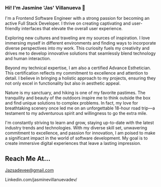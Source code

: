 ### Hi! I'm Jasmine 'Jas' Villanueva 🖤 

I'm a Frontend Software Engineer with a strong passion for becoming an active Full Stack Developer. I thrive on creating captivating and user-friendly interfaces that elevate the overall user experience.

Exploring new cultures and traveling are my sources of inspiration. I love immersing myself in different environments and finding ways to incorporate diverse perspectives into my work. This curiosity fuels my creativity and drives me to develop innovative solutions that seamlessly blend technology and human interaction.

Beyond my technical expertise, I am also a certified Advance Esthetician. This certification reflects my commitment to excellence and attention to detail. I believe in bringing a holistic approach to my projects, ensuring they not only excel in functionality but also in aesthetic appeal.

Nature is my sanctuary, and hiking is one of my favorite pastimes. The tranquility and beauty of the outdoors inspire me to think outside the box and find unique solutions to complex problems. In fact, my love for breathtaking scenery once led me on an unforgettable 18-hour road trip—a testament to my adventurous spirit and willingness to go the extra mile.

I'm constantly striving to learn and grow, staying up-to-date with the latest industry trends and technologies. With my diverse skill set, unwavering commitment to excellence, and passion for innovation, I am poised to make a significant impact in the world of software development. My goal is to create immersive digital experiences that leave a lasting impression.

## Reach Me At...
Jazsadevee@gmail.com

Linkedin.com/jasminevillanuevadev/
